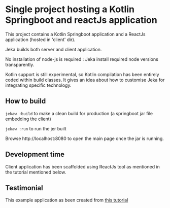# Single project hosting a Kotlin Springboot and reactJs application

This project contains a Kotlin Springboot application and a ReactJs application (hosted in 'client' dir).

Jeka builds both server and client application. 

No installation of node-js is required : Jeka install required node versions transparently.

Kotlin support is still experimental, so Kotlin compilation has been entirely coded within build classes. 
It gives an idea about how to customise Jeka for integrating specific technology. 

## How to build

`jekaw :build` to make a clean build for production (a springboot jar file embedding the client)

`jekaw :run` to run the jer built 

Browse http://localhost:8080 to open the main page once the jar is running.

## Development time

Client application has been scaffolded using ReactJs tool as mentioned in the tutorial mentioned below.

## Testimonial

This example application as been created from [this tutorial](https://developer.okta.com/blog/2020/01/13/kotlin-react-crud)

